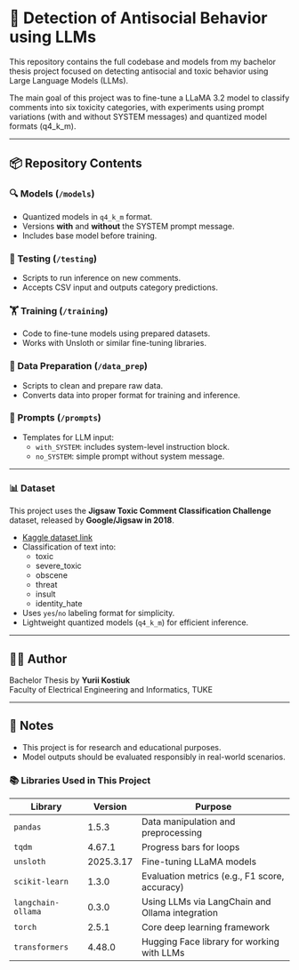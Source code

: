 # 🧠 Detection of Antisocial Behavior using LLMs

This repository contains the full codebase and models from my bachelor thesis project focused on detecting antisocial and toxic behavior using Large Language Models (LLMs).

The main goal of this project was to fine-tune a LLaMA 3.2 model to classify comments into six toxicity categories, with experiments using prompt variations (with and without SYSTEM messages) and quantized model formats (q4_k_m).

---

## 📦 Repository Contents

### 🔍 Models (`/models`)
- Quantized models in `q4_k_m` format.
- Versions **with** and **without** the SYSTEM prompt message.
- Includes base model before training.

### 🧪 Testing (`/testing`)
- Scripts to run inference on new comments.
- Accepts CSV input and outputs category predictions.

### 🏋️ Training (`/training`)
- Code to fine-tune models using prepared datasets.
- Works with Unsloth or similar fine-tuning libraries.

### 🧹 Data Preparation (`/data_prep`)
- Scripts to clean and prepare raw data.
- Converts data into proper format for training and inference.

### 📄 Prompts (`/prompts`)
- Templates for LLM input:
  - `with_SYSTEM`: includes system-level instruction block.
  - `no_SYSTEM`: simple prompt without system message.

---

### 📊 Dataset

This project uses the **Jigsaw Toxic Comment Classification Challenge** dataset, released by **Google/Jigsaw in 2018**.

- [Kaggle dataset link](https://www.kaggle.com/competitions/jigsaw-toxic-comment-classification-challenge)
- Classification of text into:
  - toxic
  - severe_toxic
  - obscene
  - threat
  - insult
  - identity_hate
- Uses `yes`/`no` labeling format for simplicity.
- Lightweight quantized models (`q4_k_m`) for efficient inference.

---

## 🧑‍💻 Author

Bachelor Thesis by **Yurii Kostiuk**  
Faculty of Electrical Engineering and Informatics, TUKE

---

## 📌 Notes

- This project is for research and educational purposes.
- Model outputs should be evaluated responsibly in real-world scenarios.

### 📚 Libraries Used in This Project

| Library             | Version     | Purpose                                             |
|---------------------|-------------|-----------------------------------------------------|
| `pandas`            | 1.5.3       | Data manipulation and preprocessing                 |
| `tqdm`              | 4.67.1      | Progress bars for loops                             |
| `unsloth`           | 2025.3.17   | Fine-tuning LLaMA models                            |
| `scikit-learn`      | 1.3.0       | Evaluation metrics (e.g., F1 score, accuracy)       |
| `langchain-ollama`  | 0.3.0       | Using LLMs via LangChain and Ollama integration     |
| `torch`             | 2.5.1       | Core deep learning framework                        |
| `transformers`      | 4.48.0      | Hugging Face library for working with LLMs          |
